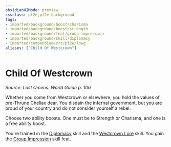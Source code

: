 ```yaml
---
obsidianUIMode: preview
cssclass: pf2e,pf2e-background
tags:
- imported/background/boost/charisma
- imported/background/boost/strength
- imported/background/feat/group-impression
- imported/background/skill/diplomacy
- imported/compendium/src/pf2e/lowg
aliases: ["Child Of Westcrown"]
---
```

# Child Of Westcrown
*Source: Lost Omens: World Guide p. 106*  

Whether you come from Westcrown or elsewhere, you hold the values of pre-Thrune Cheliax dear. You disdain the infernal government, but you are proud of your country and do not consider yourself a rebel.

Choose two ability boosts. One must be to Strength or Charisma, and one is a free ability boost.

You're trained in the [Diplomacy](../../skills.md#Diplomacy) skill and the [Westcrown Lore](../../skills.md#Lore) skill. You gain the [Group Impression](../../feats/group-impression.md) skill feat.